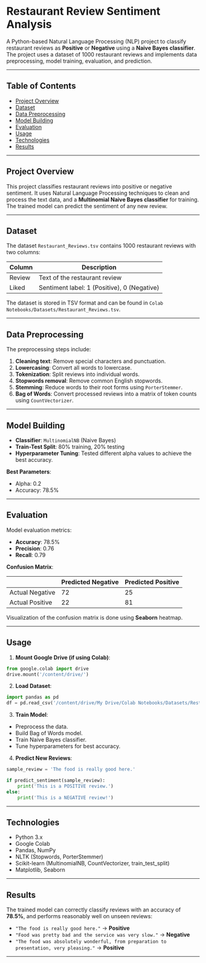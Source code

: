 

# Restaurant Review Sentiment Analysis

A Python-based Natural Language Processing (NLP) project to classify restaurant reviews as **Positive** or **Negative** using a **Naive Bayes classifier**. The project uses a dataset of 1000 restaurant reviews and implements data preprocessing, model training, evaluation, and prediction.

---

## Table of Contents

- [Project Overview](#project-overview)  
- [Dataset](#dataset)  
- [Data Preprocessing](#data-preprocessing)  
- [Model Building](#model-building)  
- [Evaluation](#evaluation)  
- [Usage](#usage)  
- [Technologies](#technologies)  
- [Results](#results)  

---

## Project Overview

This project classifies restaurant reviews into positive or negative sentiment. It uses Natural Language Processing techniques to clean and process the text data, and a **Multinomial Naive Bayes classifier** for training. The trained model can predict the sentiment of any new review.

---

## Dataset

The dataset `Restaurant_Reviews.tsv` contains 1000 restaurant reviews with two columns:

| Column | Description |
|--------|-------------|
| Review | Text of the restaurant review |
| Liked  | Sentiment label: 1 (Positive), 0 (Negative) |

The dataset is stored in TSV format and can be found in `Colab Notebooks/Datasets/Restaurant_Reviews.tsv`.

---

## Data Preprocessing

The preprocessing steps include:

1. **Cleaning text**: Remove special characters and punctuation.  
2. **Lowercasing**: Convert all words to lowercase.  
3. **Tokenization**: Split reviews into individual words.  
4. **Stopwords removal**: Remove common English stopwords.  
5. **Stemming**: Reduce words to their root forms using `PorterStemmer`.  
6. **Bag of Words**: Convert processed reviews into a matrix of token counts using `CountVectorizer`.

---

## Model Building

- **Classifier**: `MultinomialNB` (Naive Bayes)  
- **Train-Test Split**: 80% training, 20% testing  
- **Hyperparameter Tuning**: Tested different alpha values to achieve the best accuracy.  

**Best Parameters**:  
- Alpha: 0.2  
- Accuracy: 78.5%

---

## Evaluation

Model evaluation metrics:

- **Accuracy**: 78.5%  
- **Precision**: 0.76  
- **Recall**: 0.79  

**Confusion Matrix**:

|               | Predicted Negative | Predicted Positive |
|---------------|-----------------|-----------------|
| Actual Negative | 72              | 25              |
| Actual Positive | 22              | 81              |

Visualization of the confusion matrix is done using **Seaborn** heatmap.

---

## Usage

1. **Mount Google Drive (if using Colab)**:

```python
from google.colab import drive
drive.mount('/content/drive/')
````

2. **Load Dataset**:

```python
import pandas as pd
df = pd.read_csv('/content/drive/My Drive/Colab Notebooks/Datasets/Restaurant_Reviews.tsv', delimiter='\t', quoting=3)
```

3. **Train Model**:

* Preprocess the data.
* Build Bag of Words model.
* Train Naive Bayes classifier.
* Tune hyperparameters for best accuracy.

4. **Predict New Reviews**:

```python
sample_review = 'The food is really good here.'

if predict_sentiment(sample_review):
    print('This is a POSITIVE review.')
else:
    print('This is a NEGATIVE review!')
```

---

## Technologies

* Python 3.x
* Google Colab
* Pandas, NumPy
* NLTK (Stopwords, PorterStemmer)
* Scikit-learn (MultinomialNB, CountVectorizer, train\_test\_split)
* Matplotlib, Seaborn

---

## Results

The trained model can correctly classify reviews with an accuracy of **78.5%**, and performs reasonably well on unseen reviews:

* `"The food is really good here."` → **Positive**
* `"Food was pretty bad and the service was very slow."` → **Negative**
* `"The food was absolutely wonderful, from preparation to presentation, very pleasing."` → **Positive**

---


